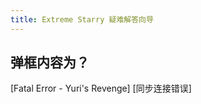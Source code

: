 ```yaml
---
title: Extreme Starry 疑难解答向导
---
```


## 弹框内容为？

<GuideButton to="/FAQ/Problem/Dialog/FatalError/">[Fatal Error - Yuri's Revenge]</GuideButton>
<GuideButton to="/FAQ/Problem/Dialog/SyncError/">[同步连接错误]</GuideButton>
